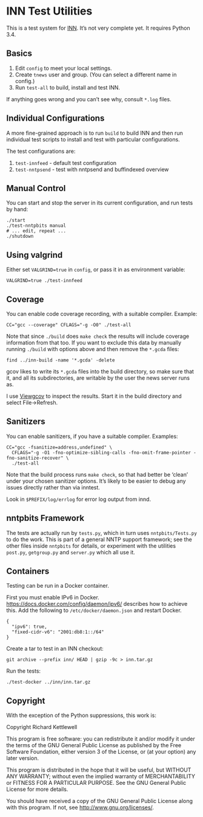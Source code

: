 # INN Test Utilities

This is a test system for
[INN](http://www.eyrie.org/~eagle/software/inn/).  It’s not very
complete yet.  It requires Python 3.4.

## Basics

1. Edit `config` to meet your local settings.
2. Create `tnews` user and group.  (You can select a different name in
   config.)
3. Run `test-all` to build, install and test INN.

If anything goes wrong and you can’t see why, consult `*.log` files.

## Individual Configurations

A more fine-grained approach is to run `build` to build INN and then
run individual test scripts to install and test with particular
configurations.

The test configurations are:

1. `test-innfeed` - default test configuration
2. `test-nntpsend` - test with nntpsend and buffindexed overview

## Manual Control

You can start and stop the server in its current configuration, and
run tests by hand:

    ./start
    ./test-nntpbits manual
    # ... edit, repeat ...
    ./shutdown

## Using valgrind

Either set `VALGRIND=true` in `config`, or pass it in as environment variable:

    VALGRIND=true ./test-innfeed

## Coverage

You can enable code coverage recording, with a suitable compiler.
Example:

    CC="gcc --coverage" CFLAGS="-g -O0" ./test-all

Note that since `./build` does `make check` the results will include
coverage information from that too.  If you want to exclude this data
by manually running `./build` with options above and then remove the
`*.gcda` files:

    find ../inn-build -name '*.gcda' -delete

gcov likes to write its `*.gcda` files into the build directory, so
make sure that it, and all its subdirectories, are writable by the
user the news server runs as.

I use [Viewgcov](https://github.com/ewxrjk/viewgcov) to inspect the
results.  Start it in the build directory and select File→Refresh.

## Sanitizers

You can enable sanitizers, if you have a suitable compiler.  Examples:

    CC="gcc -fsanitize=address,undefined" \
      CFLAGS="-g -O1 -fno-optimize-sibling-calls -fno-omit-frame-pointer -fno-sanitize-recover" \
      ./test-all

Note that the build process runs `make check`, so that had better be
‘clean’ under your chosen sanitizer options.  It’s likely to be easier
to debug any issues directly rather than via inntest.

Look in `$PREFIX/log/errlog` for error log output from innd.

## nntpbits Framework

The tests are actually run by `tests.py`, which in turn uses
`nntpbits/Tests.py` to do the work.  This is part of a general NNTP
support framework; see the other files inside `nntpbits` for details,
or experiment with the utilities `post.py`, `getgroup.py` and
`server.py` which all use it.

## Containers

Testing can be run in a Docker container.

First you must enable IPv6 in Docker. https://docs.docker.com/config/daemon/ipv6/ describes
how to achieve this. Add the following to `/etc/docker/daemon.json` and restart Docker.

```
{
  "ipv6": true,
  "fixed-cidr-v6": "2001:db8:1::/64"
}
```

Create a tar to test in an INN checkout:

```
git archive --prefix inn/ HEAD | gzip -9c > inn.tar.gz
```

Run the tests:

```
./test-docker ../inn/inn.tar.gz
```

## Copyright

With the exception of the Python suppressions, this work is:

Copyright Richard Kettlewell

This program is free software: you can redistribute it and/or modify
it under the terms of the GNU General Public License as published by
the Free Software Foundation, either version 3 of the License, or
(at your option) any later version.

This program is distributed in the hope that it will be useful,
but WITHOUT ANY WARRANTY; without even the implied warranty of
MERCHANTABILITY or FITNESS FOR A PARTICULAR PURPOSE.  See the
GNU General Public License for more details.

You should have received a copy of the GNU General Public License
along with this program.  If not, see <http://www.gnu.org/licenses/>.
